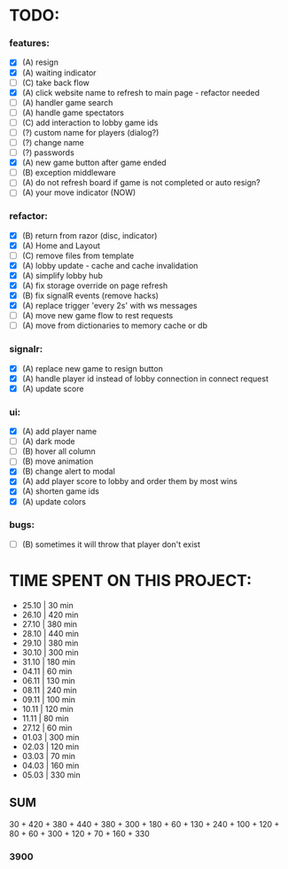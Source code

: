 # TODO:
### features:
- [x] (A) resign
- [x] (A) waiting indicator
- [ ] (C) take back flow
- [x] (A) click website name to refresh to main page - refactor needed 
- [ ] (A) handler game search
- [ ] (A) handle game spectators
- [ ] (C) add interaction to lobby game ids
- [ ] (?) custom name for players (dialog?)
- [ ] (?) change name
- [ ] (?) passwords
- [x] (A) new game button after game ended
- [ ] (B) exception middleware 
- [ ] (A) do not refresh board if game is not completed or auto resign?
- [ ] (A) your move indicator (NOW)

### refactor:
- [x] (B) return from razor (disc, indicator)
- [x] (A) Home and Layout
- [ ] (C) remove files from template
- [x] (A) lobby update - cache and cache invalidation
- [x] (A) simplify lobby hub
- [x] (A) fix storage override on page refresh
- [x] (B) fix signalR events (remove hacks)
- [x] (A) replace trigger 'every 2s' with ws messages  
- [ ] (A) move new game flow to rest requests
- [ ] (A) move from dictionaries to memory cache or db  
 
### signalr:
- [x] (A) replace new game to resign button
- [x] (A) handle player id instead of lobby connection in connect request
- [x] (A) update score  

### ui:
- [x] (A) add player name
- [ ] (A) dark mode
- [ ] (B) hover all column
- [ ] (B) move animation
- [x] (B) change alert to modal
- [x] (A) add player score to lobby and order them by most wins
- [x] (A) shorten game ids
- [x] (A) update colors

### bugs:
- [ ] (B) sometimes it will throw that player don't exist


# TIME SPENT ON THIS PROJECT:
- 25.10 | 30 min
- 26.10 | 420 min
- 27.10 | 380 min
- 28.10 | 440 min
- 29.10 | 380 min
- 30.10 | 300 min
- 31.10 | 180 min
- 04.11 | 60 min
- 06.11 | 130 min
- 08.11 | 240 min
- 09.11 | 100 min
- 10.11 | 120 min
- 11.11 | 80 min
- 27.12 | 60 min
- 01.03 | 300 min
- 02.03 | 120 min
- 03.03 | 70 min
- 04.03 | 160 min
- 05.03 | 330 min

## SUM
30 + 420 + 380 + 440 + 380 + 300 + 180 + 60 + 130 + 240 + 100 + 120 + 80 + 60 + 300 + 120 + 70 + 160 + 330 
### 3900

